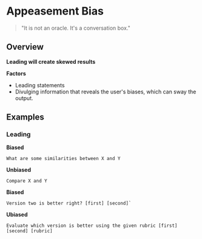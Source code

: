 # Appeasement Bias

> "It is not an oracle. It's a conversation box."

## Overview

**Leading will create skewed results**

**Factors**
- Leading statements
- Divulging information that reveals the user's biases, which can sway the output.

## Examples

### Leading

**Biased**
```
What are some similarities between X and Y
```

**Unbiased**
```
Compare X and Y
```

**Biased**
```eng
Version two is better right? [first] [second]`
```

**Ubiased**
```eng
Evaluate which version is better using the given rubric [first] [second] [rubric]
```
